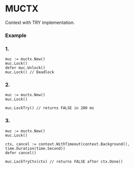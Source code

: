 # MUCTX

Context with TRY implementation.

### Example

### 1.
```
muc := muctx.New()
muc.Lock()
defer muc.Unlock()
muc.Lock() // Deadlock
```
### 2.
```
muc := muctx.New()
muc.Lock()

muc.LockTry() // returns FALSE in 200 ms
```

### 3.
```
muc := muctx.New()
muc.Lock()

ctx, cancel := context.WithTimeout(context.Background(), time.Duration(time.Second))
defer cancel()

muc.LockTryCtx(ctx) // returns FALSE after ctx.Done()
```